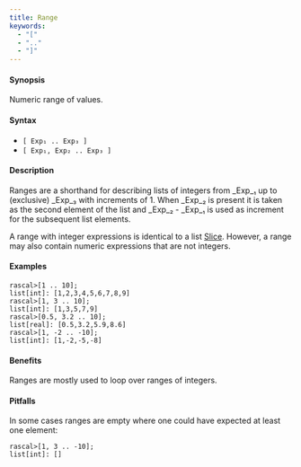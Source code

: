 ```yaml
---
title: Range
keywords:
  - "["
  - ".."
  - "]"
---
```


#### Synopsis

Numeric range of values.

#### Syntax

*  `[ Exp₁ .. Exp₃ ]`
*  `[ Exp₁, Exp₂ .. Exp₃ ]`

#### Description

Ranges are a shorthand for describing lists of integers from 
_Exp_₁ up to (exclusive) _Exp_₃ with increments of 1.
When _Exp_₂ is present it is taken as the second element of the list
and _Exp_₂ - _Exp_₁ is used as increment for the subsequent list elements.

A range with integer expressions is identical to a list [Slice](../../../../Rascal/Expressions/Values/List/Slice/index.md).
However, a range may also contain numeric expressions that are not integers.

#### Examples


```rascal-shell 
rascal>[1 .. 10];
list[int]: [1,2,3,4,5,6,7,8,9]
rascal>[1, 3 .. 10];
list[int]: [1,3,5,7,9]
rascal>[0.5, 3.2 .. 10];
list[real]: [0.5,3.2,5.9,8.6]
rascal>[1, -2 .. -10];
list[int]: [1,-2,-5,-8]
```

#### Benefits

Ranges are mostly used to loop over ranges of integers.

#### Pitfalls

In some cases ranges are empty where one could have expected at least one element:

```rascal-shell 
rascal>[1, 3 .. -10];
list[int]: []
```


